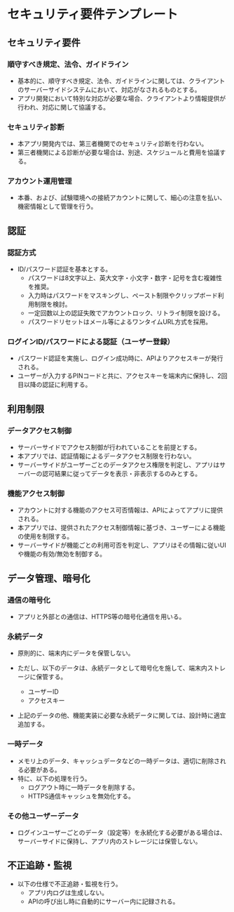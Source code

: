 <!--
このドキュメントは「セキュリティ要件」のテンプレートです。

【使い方】
- 本テンプレートはアプリのセキュリティ要件（法令順守、認証、アクセス制御、暗号化、監視等）を整理・共有するためのものです。
- 必要に応じて要件を追加・修正してください。
- 用語や表現の統一、重複の回避に注意してください。
- 各項目の記載例や注意点はコメント内に記載しています。実際のプロジェクト要件に合わせて適宜編集してください。
- コメントは記載観点・例・注意点を網羅しています。実装・運用時のガイドとして活用してください。
-->

# セキュリティ要件テンプレート

## セキュリティ要件

<!--
このセクションには、アプリが順守すべき法令・ガイドライン、セキュリティ診断方針、アカウント運用管理の要件を記載します。
- 必要な場合はストア（App Store/Google Play）ガイドラインも含める。
  - [App Store Review Guidelines](https://developer.apple.com/jp/app-store/review/guidelines/)
  - [Google Play Developer Program Policy](https://transparency.google/intl/ja/our-policies/product-terms/google-play/)
- セキュリティ診断: リリース前の脆弱性診断、定期診断、診断範囲・ツール・実施主体（例: 外部ベンダー）等を記載。
- アカウント運用管理: アカウント登録・削除・権限管理・パスワードポリシー・多要素認証等の運用方針を明記。
- サーバーサイドとアプリ側の責任分界点も明確に記載してください。
-->

### 順守すべき規定、法令、ガイドライン

<!--
- サーバーサイドで対応するもの、アプリで特別な対応が必要なものを分けて記載。
- クライアントからの指示や追加要件が発生した場合の対応フローも明記。
- 例: 「アプリで個人情報を扱う場合は、プライバシーポリシー表示や同意取得が必要」
-->

- 基本的に、順守すべき規定、法令、ガイドラインに関しては、クライアントのサーバーサイドシステムにおいて、対応がなされるものとする。
- アプリ開発において特別な対応が必要な場合、クライアントより情報提供が行われ、対応に関して協議する。

### セキュリティ診断

<!--
- セキュリティ診断（脆弱性診断）の実施有無、範囲、タイミング、実施主体（第三者機関/社内等）を明記。
- 診断結果の対応方針（重大な脆弱性はリリース前に必ず修正等）や、再診断・定期診断の有無も記載。
- 診断が不要な場合や、別途協議となる場合はその旨も明記。
- 例: 「リリース前に第三者機関で診断、OSアップデート時は再診断」
-->

- 本アプリ開発内では、第三者機関でのセキュリティ診断を行わない。
- 第三者機関による診断が必要な場合は、別途、スケジュールと費用を協議する。

### アカウント運用管理

<!--
- 本番・試験環境のアカウント管理方針（登録・削除・権限管理・パスワード管理等）を明記。
- 機密情報の管理方法、アクセス権限の最小化、アカウントロック・リセット・退会時のデータ削除方針も記載。
- 例: 「本番環境の管理アカウントは厳重に管理、退職者は即時削除」
-->

- 本番、および、試験環境への接続アカウントに関して、細心の注意を払い、機密情報として管理を行う。

## 認証

<!--
このセクションには、アプリで採用する認証方式（例: ID/パスワード、OAuth等）を記載します。
- 認証方式ごとに、認証フローやセキュリティ対策（例: リプレイ攻撃対策、トークン有効期限、バイオメトリクス利用時の注意点等）も明記してください。
- サーバーサイドとアプリ側の責任分界点、認証情報の保存先・有効期限・失効処理も記載。
-->

### 認証方式

<!--
- ID/パスワード認証: 入力時のセキュリティ（マスキング、ペースト制限等）、パスワードポリシー（長さ・複雑性）、リトライ制限、アカウントロック、パスワードリセット手順等。
- 多要素認証（MFA）: ワンタイムパスワード（SMS/メール/アプリ）、プッシュ通知認証等の方式、導入有無、利用シーン。
- 生体認証: Face ID/Touch ID（iOS）、指紋/顔認証（Android）等の利用有無、利用条件、失敗時の代替手段。
-->

- ID/パスワード認証を基本とする。
  - パスワードは8文字以上、英大文字・小文字・数字・記号を含む複雑性を推奨。
  - 入力時はパスワードをマスキングし、ペースト制限やクリップボード利用制限を検討。
  - 一定回数以上の認証失敗でアカウントロック、リトライ制限を設ける。
  - パスワードリセットはメール等によるワンタイムURL方式を採用。

### ログインID/パスワードによる認証（ユーザー登録）

<!--
- 認証フロー: ユーザーがID/パスワードを入力し、API認証後にアクセスキーを発行・端末に保存する流れを明記。
- フローが簡単な場合は文章で、複雑な場合はフロー図（シーケンス図や状態遷移図など）で記載することも検討してください。
-->

- パスワード認証を実施し、ログイン成功時に、APIよりアクセスキーが発行される。
- ユーザーが入力するPINコードと共に、アクセスキーを端末内に保持し、2回目以降の認証に利用する。

## 利用制限

<!--
このセクションには、アプリ内のデータ・機能・プラットフォームへのアクセス制御要件を記載します。
- データアクセス制御: ユーザーごとのデータ分離、権限管理、API認可方式（例: JWT, OAuth）等。
- 機能アクセス制御: 管理者/一般ユーザー等のロールごとの機能制限、特定機能の利用条件等。
- プラットフォームアクセス制限: ルート化/Jailbreak端末での利用制限、エミュレータ検知、開発者モード制限等。
- サーバーサイドとアプリ側の責任分界点: どの制御をサーバーで行い、どこからアプリで担保するかを明記してください。
  例: 「データアクセス権限はサーバーで判定し、アプリはAPIレスポンスに従いUI制御のみを行う」
-->

### データアクセス制御

<!--
- サーバーサイドでアクセス制御が行われている場合、その前提を明記。
- アプリ側での追加制御が不要な場合や、API認可方式（JWT等）を利用する場合はその旨を記載。
- サーバーサイドとアプリ側の責任分界点を明確に記載。
  例: 「API認可はJWTで実施、アプリ側では認証情報の管理のみ」
-->

- サーバーサイドでアクセス制御が行われていることを前提とする。
- 本アプリでは、認証情報によるデータアクセス制限を行わない。
- サーバーサイドがユーザーごとのデータアクセス権限を判定し、アプリはサーバーの認可結果に従ってデータを表示・非表示するのみとする。

### 機能アクセス制御

<!--
- アカウントごとに利用可能な機能の可否情報がAPIで提供される場合、その取得・反映方法を明記。
- アプリ側での制御内容（UI制御、ボタン非表示等）や、サーバー側との責任分界点も記載。
  例: 「APIで取得した権限情報に基づき、管理画面ボタンを非表示」
-->

- アカウントに対する機能のアクセス可否情報は、APIによってアプリに提供される。
- 本アプリでは、提供されたアクセス制御情報に基づき、ユーザーによる機能の使用を制限する。
- サーバーサイドが機能ごとの利用可否を判定し、アプリはその情報に従いUIや機能の有効/無効を制御する。

## データ管理、暗号化

<!--
このセクションには、アプリ内のデータ管理・暗号化方針を記載します。
- 通信の暗号化: HTTPS/TLS強制、API通信の暗号化方式等。
- 永続データ: 端末内保存データ（DB/ファイル等）の暗号化、保存場所、アクセス制御。
- 一時データ: キャッシュ/一時ファイル/クリップボード等の管理・削除方針。
- その他ユーザーデータ: ログ、画像、添付ファイル等の管理・暗号化方針。
-->

### 通信の暗号化

<!--
- すべての通信はHTTPS（TLS1.2以上）等の暗号化通信を強制。
- 証明書ピンニングの有無、API通信の暗号化方式、サーバー証明書の管理方針も記載。
- 例: 「アプリと外部との通信は、HTTPS等の暗号化通信を用いる」
-->

- アプリと外部との通信は、HTTPS等の暗号化通信を用いる。

### 永続データ

<!--
- 端末内に保存するデータの種類、暗号化有無、アクセス制御方針を明記。
- 原則として端末内にデータを保存しない場合、その理由や例外も記載。
- 例: 「ユーザーID・アクセスキーのみ暗号化して保存、他はサーバー管理」
-->

- 原則的に、端末内にデータを保管しない。
- ただし、以下のデータは、永続データとして暗号化を施して、端末内ストレージに保管する。
  - ユーザーID
  - アクセスキー

- 上記のデータの他、機能実装に必要な永続データに関しては、設計時に適宜追加する。

### 一時データ

<!--
- メモリ上のデータ、キャッシュデータ、一時ファイル、クリップボード等の管理・削除方針を明記。
- ログアウト時やアプリ終了時の削除処理、HTTPS通信キャッシュの無効化等も記載。
- 例: 「ログアウト時にキャッシュ・一時データを全削除」
-->

- メモリ上のデータ、キャッシュデータなどの一時データは、適切に削除される必要がある。
- 特に、以下の処理を行う。
  - ログアウト時に一時データを削除する。
  - HTTPS通信キャッシュを無効化する。

### その他ユーザーデータ

<!--
- ログインユーザーごとのデータ（設定等）を永続化する場合の方針を明記。
- サーバーサイドで管理する場合、アプリ内ストレージには保管しない旨を記載。
- 例: 「ユーザー設定はサーバーで管理、アプリには保存しない」
-->

- ログインユーザーごとのデータ（設定等）を永続化する必要がある場合は、サーバーサイドに保持し、アプリ内のストレージには保管しない。

## 不正追跡・監視

<!--
このセクションには、不正利用の検知・監視・追跡の方針を記載します。
- 不正ログイン・不正アクセスの検知、アラート通知、監査ログの保存・分析方針等。
- アプリ内でのログ生成有無、サーバー側での監査ログ管理、分析・通知フローも明記。
- 例: 「アプリ内ログは生成せず、API呼び出し時にサーバーで記録・分析」
-->

- 以下の仕様で不正追跡・監視を行う。
  - アプリ内ログは生成しない。
  - APIの呼び出し時に自動的にサーバー内に記録される。
